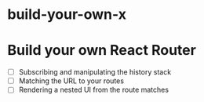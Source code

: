 # build-your-own-x

# Build your own React Router

- [ ] Subscribing and manipulating the history stack
- [ ] Matching the URL to your routes
- [ ] Rendering a nested UI from the route matches
